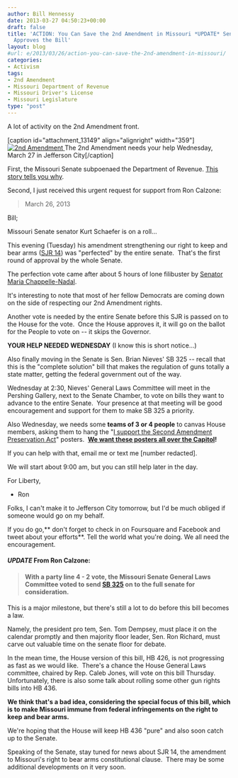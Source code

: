 ```yaml
---
author: Bill Hennessy
date: 2013-03-27 04:50:23+00:00
draft: false
title: 'ACTION: You Can Save the 2nd Amendment in Missouri *UPDATE* Senate Committee
  Approves the Bill'
layout: blog
#url: e/2013/03/26/action-you-can-save-the-2nd-amendment-in-missouri/
categories:
- Activism
tags:
- 2nd Amendment
- Missouri Department of Revenue
- Missouri Driver's License
- Missouri Legislature
type: "post"
---
```


A lot of activity on the 2nd Amendment front.

[caption id="attachment_13149" align="alignright" width="359"][![2nd Amendment](https://hennessysview.com/wp-content/uploads/2013/02/July2012AfterPartyButton.png)
](https://hennessysview.com/wp-content/uploads/2013/02/July2012AfterPartyButton.png) The 2nd Amendment needs your help Wednesday, March 27 in Jefferson City[/caption]

First, the Missouri Senate subpoenaed the Department of Revenue. [This story tells you why](https://hennessysview.com/2013/03/13/breaking-dem-appointed-director-of-missouri-revenue-caught-lying-to-senate/).

Second, I just received this urgent request for support from Ron Calzone:


> March 26, 2013

Bill;

Missouri Senate senator Kurt Schaefer is on a roll...

This evening (Tuesday) his amendment strengthening our right to keep and bear arms ([SJR 14](https://www.senate.mo.gov/13info/bills/sj014.htm)) was "perfected" by the entire senate.  That's the first round of approval by the whole Senate.

The perfection vote came after about 5 hours of lone filibuster by [Senator Maria Chappelle-Nadal](https://www.senate.mo.gov/Chappelle-Nadal).

It's interesting to note that most of her fellow Democrats are coming down on the side of respecting our 2nd Amendment rights.

Another vote is needed by the entire Senate before this SJR is passed on to the House for the vote.  Once the House approves it, it will go on the ballot for the People to vote on -- it skips the Governor.

**YOUR HELP NEEDED WEDNESDAY** (I know this is short notice...)

Also finally moving in the Senate is Sen. Brian Nieves' SB 325 -- recall that this is the "complete solution" bill that makes the regulation of guns totally a state matter, getting the federal government out of the way.

Wednesday at 2:30, Nieves' General Laws Committee will meet in the Pershing Gallery, next to the Senate Chamber, to vote on bills they want to advance to the entire Senate.  Your presence at that meeting will be good encouragement and support for them to make SB 325 a priority.

Also Wednesday, we needs some **teams of 3 or 4 people** to canvas House members, asking them to hang the "[I support the Second Amendment Preservation Act](https://www.mofirst.org/docs/2nd-A-Preservation-Act-sign.pdf)" posters.  **[We want these posters all over the Capitol](https://www.mofirst.org/docs/2nd-A-Preservation-Act-sign.pdf)!**

If you can help with that, email me or text me [number redacted].

We will start about 9:00 am, but you can still help later in the day.

For Liberty,

- Ron


Folks, I can't make it to Jefferson City tomorrow, but I'd be much obliged if someone would go on my behalf.

If you do go,** don't forget to check in on Foursquare and Facebook and tweet about your efforts**. Tell the world what you're doing. We all need the encouragement.


#### *UPDATE* From Ron Calzone:




> 

> 
> #### With a party line 4 - 2 vote, the Missouri Senate General Laws Committee voted to send [**SB 325**](https://www.senate.mo.gov/13info/BTS_Web/Bill.aspx?SessionType=R&BillID=18334868) on to the full senate for consideration.
> 
> 
This is a major milestone, but there's still a lot to do before this bill becomes a law.

Namely, the president pro tem, Sen. Tom Dempsey, must place it on the calendar promptly and then majority floor leader, Sen. Ron Richard, must carve out valuable time on the senate floor for debate.

In the mean time, the House version of this bill, HB 426, is not progressing as fast as we would like.  There's a chance the House General Laws committee, chaired by Rep. Caleb Jones, will vote on this bill Thursday.   Unfortunately, there is also some talk about rolling some other gun rights bills into HB 436.

**We think that's a bad idea, considering the special focus of this bill, which is to make Missouri immune from federal infringements on the right to keep and bear arms.**

We're hoping that the House will keep HB 436 "pure" and also soon catch up to the Senate.

Speaking of the Senate, stay tuned for news about SJR 14, the amendment to Missouri's right to bear arms constitutional clause.  There may be some additional developments on it very soon.


